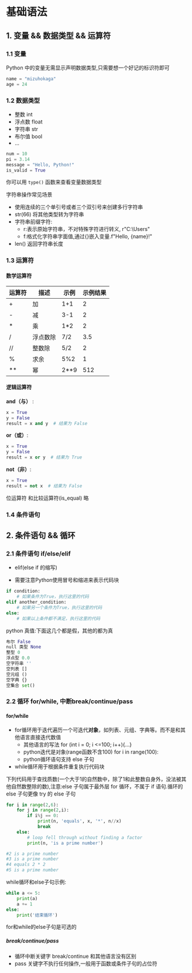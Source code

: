 # 基础语法
## 1. 变量 && 数据类型 && 运算符
### 1.1 变量
Python 中的变量无需显示声明数据类型,只需要想一个好记的标识符即可
```python
name = "mizuhokaga"
age = 24
```
### 1.2 数据类型
- 整数 int
- 浮点数 float
- 字符串 str
- 布尔值 bool 
- ...
```python
num = 10
pi = 3.14
message = "Hello, Python!"
is_valid = True
```

你可以用 `type()` 函数来查看变量数据类型

字符串操作常见场景
- 使用连续的三个单引号或者三个双引号来创建多行字符串
- str(66) 将其他类型转为字符串
- 字符串前缀字符:
    - r:表示原始字符串，不对特殊字符进行转义, r"C:\Users"
    - f:格式化字符串字面值,通过{}嵌入变量.f"Hello, {name}!"
- len() 返回字符串长度

### 1.3 运算符
#### 数学运算符
| 运算符 | 描述 | 示例 | 示例结果|
|-|-|-|-|
| + | 加  | 1+1 |2 |
| - | 减  | 3-1 |2 |
| * | 乘  | 1*2 |2 |
| / |  浮点数除 | 7/2 |3.5 |
| // | 整数除 | 5/2 |2 |
| % | 求余 | 5%2 |1 |
| ** | 幂 | 2**9 |512 |

#### 逻辑运算符
**and（与）** :
```python
x = True
y = False
result = x and y  # 结果为 False
```

**or（或）**:
```python
x = True
y = False
result = x or y  # 结果为 True
```

**not（非）**:
```python
x = True
result = not x  # 结果为 False
```

位运算符 和比较运算符(is_equal) 略
### 1.4 条件语句

## 2. 条件语句 && 循环
### 2.1 条件语句 if/else/elif
- elif(else if 的缩写) 

- 需要注意Python使用冒号和缩进来表示代码块

```python
if condition:
    # 如果条件为True，执行这里的代码
elif another_condition:
    # 如果另一个条件为True，执行这里的代码
else:
    # 如果以上条件都不满足，执行这里的代码
```
python 真值:下面这几个都是假，其他的都为真
```python
布尔 False
null 类型 None
整型 0
浮点型 0.0
空字符串 ''
空列表 []
空元组 ()
空字典 {}
空集合 set()
```

### 2.2 循环 for/while, 中断break/continue/pass 
#### for/while
- for循环用于迭代遍历一个可迭代**对象**，如列表、元组、字典等。而不是和其他语言直接迭代数值
    - 其他语言的写法 for (int i = 0; i <=100; i++){...}
    - python迭代是对象(range函数不含100) for i in range(100):
    - python循环语句支持 else 子句
- while循环用于根据条件重复执行代码块

下列代码用于查找质数(一个大于1的自然数中，除了1和此整数自身外，没法被其他自然数整除的数),注意:else 子句属于最外层 for 循环，不属于 if 语句.循环的 else 子句更像 try 的 else 子句
```python
for i in range(2,6):
    for j in range(2,i):
        if i%j == 0:
            print(n, 'equals', x, '*', n//x)
            break
    else:
        # loop fell through without finding a factor
        print(n, 'is a prime number')

#2 is a prime number
#3 is a prime number
#4 equals 2 * 2
#5 is a prime number
```
while循环和else子句示例:

```python
while a <= 5:
    print(a)
    a += 1
else:
    print('结束循环')
```
for和while的else子句是可选的

#####  break/continue/pass
- 循环中断关键字 break/continue 和其他语言没有区别
- pass 关键字不执行任何操作,一般用于函数或条件子句的占位符